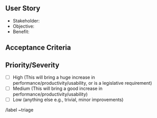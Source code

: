 ## User Story
<!-- As a _____ (stakeholder/type of user), I want to _____ (goal/objective), so that ______ (benefit/result) !-->
- Stakeholder:
- Objective:
- Benefit:

## Acceptance Criteria
<!-- This might only be one part, but may involve multiple sections !-->

## Priority/Severity
<!-- Delete as appropriate. The priority and severity assigned may be different to this !-->
- [ ] High (This will bring a huge increase in performance/productivity/usability, or is a legislative requirement)
- [ ] Medium (This will bring a good increase in performance/productivity/usability)
- [ ] Low (anything else e.g., trivial, minor improvements)

<!-- Please do not change the below as it helps us to classify new issues. You are welcome to choose additional labels as needed. -->
/label ~triage